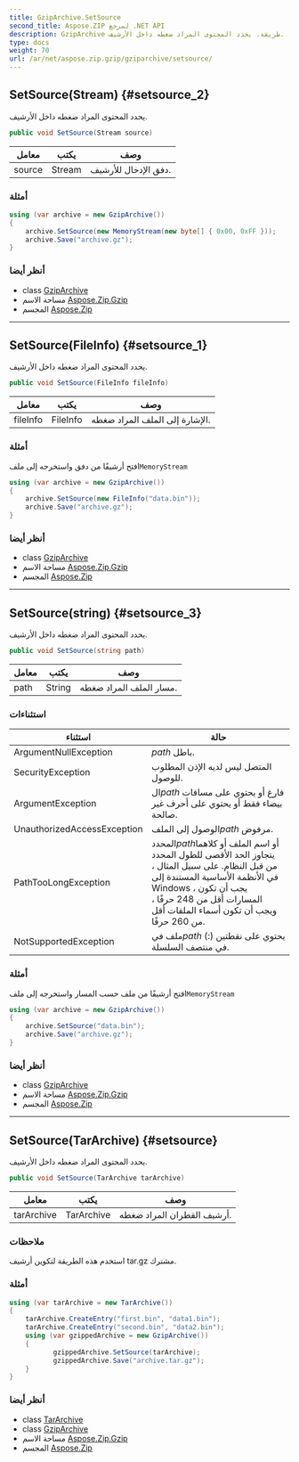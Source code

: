 ```yaml
---
title: GzipArchive.SetSource
second_title: Aspose.ZIP لمرجع .NET API
description: GzipArchive طريقة. يحدد المحتوى المراد ضغطه داخل الأرشيف.
type: docs
weight: 70
url: /ar/net/aspose.zip.gzip/gziparchive/setsource/
---
```

## SetSource(Stream) {#setsource_2}

يحدد المحتوى المراد ضغطه داخل الأرشيف.

```csharp
public void SetSource(Stream source)
```

| معامل | يكتب | وصف |
| --- | --- | --- |
| source | Stream | دفق الإدخال للأرشيف. |

### أمثلة

```csharp
using (var archive = new GzipArchive())
{
    archive.SetSource(new MemoryStream(new byte[] { 0x00, 0xFF }));
    archive.Save("archive.gz");
}
```

### أنظر أيضا

* class [GzipArchive](../)
* مساحة الاسم [Aspose.Zip.Gzip](../../gziparchive/)
* المجسم [Aspose.Zip](../../../)

---

## SetSource(FileInfo) {#setsource_1}

يحدد المحتوى المراد ضغطه داخل الأرشيف.

```csharp
public void SetSource(FileInfo fileInfo)
```

| معامل | يكتب | وصف |
| --- | --- | --- |
| fileInfo | FileInfo | الإشارة إلى الملف المراد ضغطه. |

### أمثلة

افتح أرشيفًا من دفق واستخرجه إلى ملف`MemoryStream`

```csharp
using (var archive = new GzipArchive()) 
{
    archive.SetSource(new FileInfo("data.bin"));
    archive.Save("archive.gz");
}
```

### أنظر أيضا

* class [GzipArchive](../)
* مساحة الاسم [Aspose.Zip.Gzip](../../gziparchive/)
* المجسم [Aspose.Zip](../../../)

---

## SetSource(string) {#setsource_3}

يحدد المحتوى المراد ضغطه داخل الأرشيف.

```csharp
public void SetSource(string path)
```

| معامل | يكتب | وصف |
| --- | --- | --- |
| path | String | مسار الملف المراد ضغطه. |

### استثناءات

| استثناء | حالة |
| --- | --- |
| ArgumentNullException | *path* باطل. |
| SecurityException | المتصل ليس لديه الإذن المطلوب للوصول. |
| ArgumentException | ال*path* فارغ أو يحتوي على مسافات بيضاء فقط أو يحتوي على أحرف غير صالحة. |
| UnauthorizedAccessException | الوصول إلى الملف*path* مرفوض. |
| PathTooLongException | المحدد*path*أو اسم الملف أو كلاهما يتجاوز الحد الأقصى للطول المحدد من قبل النظام. على سبيل المثال ، في الأنظمة الأساسية المستندة إلى Windows ، يجب أن تكون المسارات أقل من 248 حرفًا ، ويجب أن تكون أسماء الملفات أقل من 260 حرفًا. |
| NotSupportedException | ملف في*path* يحتوي على نقطتين (:) في منتصف السلسلة. |

### أمثلة

افتح أرشيفًا من ملف حسب المسار واستخرجه إلى ملف`MemoryStream`

```csharp
using (var archive = new GzipArchive()) 
{
    archive.SetSource("data.bin");
    archive.Save("archive.gz");
}
```

### أنظر أيضا

* class [GzipArchive](../)
* مساحة الاسم [Aspose.Zip.Gzip](../../gziparchive/)
* المجسم [Aspose.Zip](../../../)

---

## SetSource(TarArchive) {#setsource}

يحدد المحتوى المراد ضغطه داخل الأرشيف.

```csharp
public void SetSource(TarArchive tarArchive)
```

| معامل | يكتب | وصف |
| --- | --- | --- |
| tarArchive | TarArchive | أرشيف القطران المراد ضغطه. |

### ملاحظات

استخدم هذه الطريقة لتكوين أرشيف tar.gz مشترك.

### أمثلة

```csharp
using (var tarArchive = new TarArchive())
{
    tarArchive.CreateEntry("first.bin", "data1.bin");
    tarArchive.CreateEntry("second.bin", "data2.bin");
    using (var gzippedArchive = new GzipArchive())
    {
           gzippedArchive.SetSource(tarArchive);
           gzippedArchive.Save("archive.tar.gz");
    }
}
```

### أنظر أيضا

* class [TarArchive](../../../aspose.zip.tar/tararchive/)
* class [GzipArchive](../)
* مساحة الاسم [Aspose.Zip.Gzip](../../gziparchive/)
* المجسم [Aspose.Zip](../../../)


